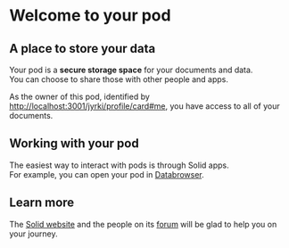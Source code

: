# Welcome to your pod

## A place to store your data
Your pod is a **secure storage space** for your documents and data.
<br>
You can choose to share those with other people and apps.

As the owner of this pod,
identified by <a href="http://localhost:3001/jyrki/profile/card#me">http://localhost:3001/jyrki/profile/card#me</a>,
you have access to all of your documents.

## Working with your pod
The easiest way to interact with pods
is through Solid apps.
<br>
For example,
you can open your pod in [Databrowser](https://solid.github.io/mashlib/dist/browse.html?uri=http://localhost:3001/jyrki/).

## Learn more
The [Solid website](https://solidproject.org/)
and the people on its [forum](https://forum.solidproject.org/)
will be glad to help you on your journey.
